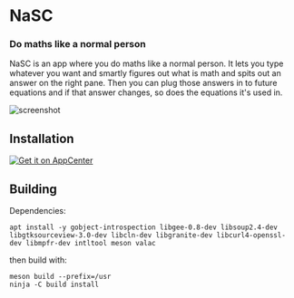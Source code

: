 # NaSC

### Do maths like a normal person


NaSC is an app where you do maths like a normal person. It lets you type whatever you want and smartly figures out what is math and spits out an answer on the right pane. Then you can plug those answers in to future equations and if that answer changes, so does the equations it's used in.

![screenshot](Screenshot.png)



## Installation
[![Get it on AppCenter](https://appcenter.elementary.io/badge.svg)](https://appcenter.elementary.io/com.github.parnold-x.nasc)﻿

## Building
Dependencies:

```
apt install -y gobject-introspection libgee-0.8-dev libsoup2.4-dev libgtksourceview-3.0-dev libcln-dev libgranite-dev libcurl4-openssl-dev libmpfr-dev intltool meson valac
```

then build with:
 
```
meson build --prefix=/usr
ninja -C build install
```
